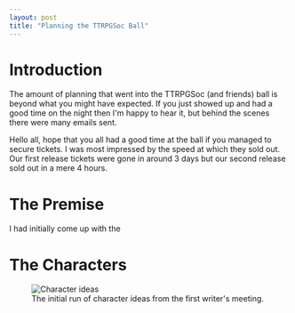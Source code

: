 ```yaml
--- 
layout: post
title: "Planning the TTRPGSoc Ball"
---
```

# Introduction

The amount of planning that went into the TTRPGSoc (and friends) ball is beyond what you might have expected. If you just showed up and had a good time on the night then I'm happy to hear it, but behind the scenes there were many emails sent.


Hello all, hope that you all had a good time at the ball if you managed to secure tickets. I was most impressed by the speed at which they sold out. Our first release tickets were gone in around 3 days but our second release sold out in a mere 4 hours.

# The Premise

I had initially come up with the 

# The Characters

<figure>
  <img src="{{site.url}}/assets/img/character_ideas.png" alt="Character ideas"/>
  <figcaption>The initial run of character ideas from the first writer's meeting.</figcaption>
</figure>
